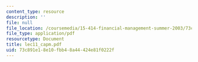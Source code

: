 ```yaml
---
content_type: resource
description: ''
file: null
file_location: /coursemedia/15-414-financial-management-summer-2003/73c891e18e10fbb48a44424e81f0222f_lec11_capm.pdf
file_type: application/pdf
resourcetype: Document
title: lec11_capm.pdf
uid: 73c891e1-8e10-fbb4-8a44-424e81f0222f
---
```

